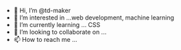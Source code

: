 - 👋 Hi, I’m @td-maker
- 👀 I’m interested in ...web development, machine learning
- 🌱 I’m currently learning ... CSS
- 💞️ I’m looking to collaborate on ...
- 📫 How to reach me ...

<!---
td-maker/td-maker is a ✨ special ✨ repository because its `README.md` (this file) appears on your GitHub profile.
You can click the Preview link to take a look at your changes.
--->
